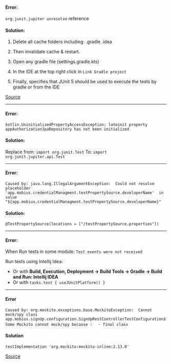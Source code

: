 #### Error:

`org.junit.jupiter unresolve` reference

#### Solution:
 
1. Delete all cache folders including:
    .gradle
    .idea

2. Then invalidate cache & restart.
3. Open any gradle file (settings.gradle.kts)
4. In the IDE at the top right click in `Link Gradle project`
5. Finally, specifies that JUnit 5 should be used to execute the tests by gradle or from the IDE

[Source](https://stackoverflow.com/a/66286369/5279996)

____

#### Error:

`kotlin.UninitializedPropertyAccessException: lateinit property appAuthorizationJpaRepository has not been initialized`

#### Solution:

Replace from: `import org.junit.Test`
To: `import org.junit.jupiter.api.Test`

____

#### Error:

`Caused by: java.lang.IllegalArgumentException: 
Could not resolve placeholder 'app.mobius.credentialManagment.testPropertySource.developerName' 
in value "${app.mobius.credentialManagment.testPropertySource.developerName}"`

#### Solution:

`@TestPropertySource(locations = ["/testPropertySource.properties"])`

____

#### Error:

When Run tests in some module: `Test events were not received`

Run tests using Intellij Idea:
 - Or with **Build, Execution, Deployment -> Build Tools  -> Gradle ->  Build and Run: Intellij IDEA**
 - Or with `tasks.test {
       useJUnitPlatform()
   }`
   
----

#### Error

`Caused by: org.mockito.exceptions.base.MockitoException: 
 Cannot mock/spy class app.mobius.signUp.configuration.SignUpRestControllerTestConfiguration$Some
 Mockito cannot mock/spy because :`
`  - final class`

#### Solution

`testImplementation 'org.mockito:mockito-inline:2.13.0'`

[Source](https://stackoverflow.com/a/14292888/5279996)